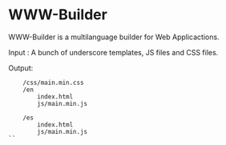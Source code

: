 WWW-Builder
===========

WWW-Builder is a multilanguage builder for Web Applicactions.

Input : A bunch of underscore templates, JS files and CSS files.

Output:  

```
	/css/main.min.css
	/en
		index.html 
		js/main.min.js

	/es 	
		index.html 
		js/main.min.js
``










